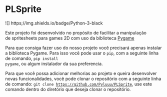 # PLSprite

![] https;//img.shields.io/badge/Python-3-black

Este projeto foi desenvolvido no propósito de facilitar a manipulação<br/>
de spritesheets para games 2D com uso da biblioteca <a href="https://pygame.org">Pygame</a>

Para que consiga fazer uso do nosso projeto você precisará apenas instalar 
a biblioteca Pygame. Para isso você pode usar o <code>pip</code>, com a seguinte linha
de comando, <code>pip install pygame</code>, ou algum instalador da sua preferencia.

Para que você possa adicionar melhorias ao projeto e queira desenvolver novas
funcionalidades, você pode clonar o repositório com a seguinte linha de comando: <code>git clone https://github.com/Pyluuu/PLSprite</code>, use este comando dentro do diretório que deseja clonar o repositório.

